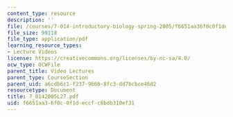 ```yaml
---
content_type: resource
description: ''
file: /courses/7-014-introductory-biology-spring-2005/f6651aa36f0c0f1deccfc8bdb310ef31_7_0142005L27.pdf
file_size: 99118
file_type: application/pdf
learning_resource_types:
- Lecture Videos
license: https://creativecommons.org/licenses/by-nc-sa/4.0/
ocw_type: OCWFile
parent_title: Video Lectures
parent_type: CourseSection
parent_uid: a6cdb6c1-f237-9b60-8fc3-dd7bcbce46d2
resourcetype: Document
title: 7_0142005L27.pdf
uid: f6651aa3-6f0c-0f1d-eccf-c8bdb310ef31
---
```

